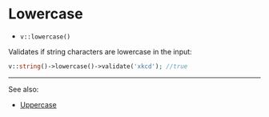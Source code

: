 # Lowercase

- `v::lowercase()`

Validates if string characters are lowercase in the input:

```php
v::string()->lowercase()->validate('xkcd'); //true
```

***
See also:

  * [Uppercase](Uppercase.md)
